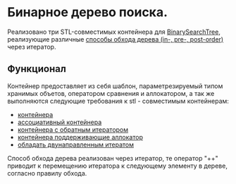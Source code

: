 
# Бинарное дерево поиска.

Реализовано три STL-совместимых контейнера для [BinarySearchTree](https://en.wikipedia.org/wiki/Binary_search_tree), реализующие различные [способы обхода дерева (in-, pre-, post-order)](https://en.wikipedia.org/wiki/Tree_traversal) через итератор.

## Функционал

Контейнер предоставляет из себя шаблон, параметрезируемый типом хранимых объетов, оператором сравнения и аллокатором, а так же выполняются следующие требования к stl - совместимым контейнерам:

  - [контейнера](https://en.cppreference.com/w/cpp/named_req/Container)
  - [ассоциативный контейнера](https://en.cppreference.com/w/cpp/named_req/AssociativeContainer)
  - [контейнера с обратным итератором](https://en.cppreference.com/w/cpp/named_req/ReversibleContainer)
  - [контейнера поддерживающие аллокатор](https://en.cppreference.com/w/cpp/named_req/AllocatorAwareContainer)
  - [oбладать двунаправленным итератом](https://en.cppreference.com/w/cpp/named_req/BidirectionalIterator)

Способ обхода дерева реализован через итератор, те оператор "++" приводит к перемещению итератора к следующему элементу в дереве, согласно правилу обхода.
